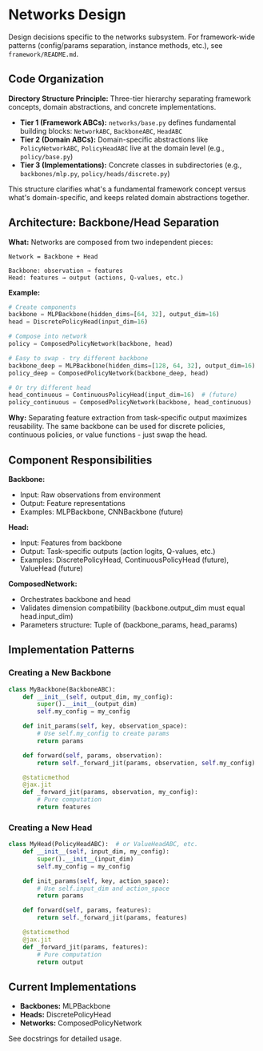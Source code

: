 # Networks Design

Design decisions specific to the networks subsystem. For framework-wide patterns (config/params separation, instance methods, etc.), see `framework/README.md`.

## Code Organization

**Directory Structure Principle:** Three-tier hierarchy separating framework concepts, domain abstractions, and concrete implementations.

- **Tier 1 (Framework ABCs):** `networks/base.py` defines fundamental building blocks: `NetworkABC`, `BackboneABC`, `HeadABC`
- **Tier 2 (Domain ABCs):** Domain-specific abstractions like `PolicyNetworkABC`, `PolicyHeadABC` live at the domain level (e.g., `policy/base.py`)
- **Tier 3 (Implementations):** Concrete classes in subdirectories (e.g., `backbones/mlp.py`, `policy/heads/discrete.py`)

This structure clarifies what's a fundamental framework concept versus what's domain-specific, and keeps related domain abstractions together.

## Architecture: Backbone/Head Separation

**What:** Networks are composed from two independent pieces:

```
Network = Backbone + Head

Backbone: observation → features
Head: features → output (actions, Q-values, etc.)
```

**Example:**
```python
# Create components
backbone = MLPBackbone(hidden_dims=[64, 32], output_dim=16)
head = DiscretePolicyHead(input_dim=16)

# Compose into network
policy = ComposedPolicyNetwork(backbone, head)

# Easy to swap - try different backbone
backbone_deep = MLPBackbone(hidden_dims=[128, 64, 32], output_dim=16)
policy_deep = ComposedPolicyNetwork(backbone_deep, head)

# Or try different head
head_continuous = ContinuousPolicyHead(input_dim=16)  # (future)
policy_continuous = ComposedPolicyNetwork(backbone, head_continuous)
```

**Why:** Separating feature extraction from task-specific output maximizes reusability. The same backbone can be used for discrete policies, continuous policies, or value functions - just swap the head.

## Component Responsibilities

**Backbone:**
- Input: Raw observations from environment
- Output: Feature representations
- Examples: MLPBackbone, CNNBackbone (future)

**Head:**
- Input: Features from backbone
- Output: Task-specific outputs (action logits, Q-values, etc.)
- Examples: DiscretePolicyHead, ContinuousPolicyHead (future), ValueHead (future)

**ComposedNetwork:**
- Orchestrates backbone and head
- Validates dimension compatibility (backbone.output_dim must equal head.input_dim)
- Parameters structure: Tuple of (backbone_params, head_params)

## Implementation Patterns

### Creating a New Backbone

```python
class MyBackbone(BackboneABC):
    def __init__(self, output_dim, my_config):
        super().__init__(output_dim)
        self.my_config = my_config

    def init_params(self, key, observation_space):
        # Use self.my_config to create params
        return params

    def forward(self, params, observation):
        return self._forward_jit(params, observation, self.my_config)

    @staticmethod
    @jax.jit
    def _forward_jit(params, observation, my_config):
        # Pure computation
        return features
```

### Creating a New Head

```python
class MyHead(PolicyHeadABC):  # or ValueHeadABC, etc.
    def __init__(self, input_dim, my_config):
        super().__init__(input_dim)
        self.my_config = my_config

    def init_params(self, key, action_space):
        # Use self.input_dim and action_space
        return params

    def forward(self, params, features):
        return self._forward_jit(params, features)

    @staticmethod
    @jax.jit
    def _forward_jit(params, features):
        # Pure computation
        return output
```

## Current Implementations

- **Backbones:** MLPBackbone
- **Heads:** DiscretePolicyHead
- **Networks:** ComposedPolicyNetwork

See docstrings for detailed usage.

